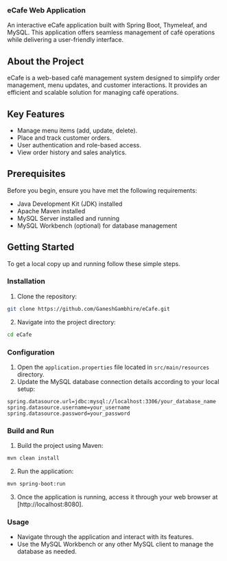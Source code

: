### eCafe Web Application

An interactive eCafe application built with Spring Boot, Thymeleaf, and MySQL. This application offers seamless management of café operations while delivering a user-friendly interface.


## About the Project
eCafe is a web-based café management system designed to simplify order management, menu updates, and customer interactions. It provides an efficient and scalable solution for managing café operations.



## Key Features
- Manage menu items (add, update, delete).
- Place and track customer orders.
- User authentication and role-based access.
- View order history and sales analytics.

## Prerequisites

Before you begin, ensure you have met the following requirements:

- Java Development Kit (JDK) installed
- Apache Maven installed
- MySQL Server installed and running
- MySQL Workbench (optional) for database management

## Getting Started

To get a local copy up and running follow these simple steps.

### Installation

1. Clone the repository:

```sh
git clone https://github.com/GaneshGambhire/eCafe.git
```

2. Navigate into the project directory:

```sh
cd eCafe
```

### Configuration

1. Open the `application.properties` file located in `src/main/resources` directory.
2. Update the MySQL database connection details according to your local setup:

```properties
spring.datasource.url=jdbc:mysql://localhost:3306/your_database_name
spring.datasource.username=your_username
spring.datasource.password=your_password
```

### Build and Run

1. Build the project using Maven:

```sh
mvn clean install
```

2. Run the application:

```sh
mvn spring-boot:run
```

3. Once the application is running, access it through your web browser at [http://localhost:8080].

### Usage

- Navigate through the application and interact with its features.
- Use the MySQL Workbench or any other MySQL client to manage the database as needed.

